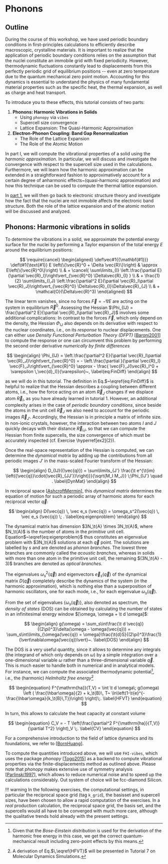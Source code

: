 # Phonons

## Outline

During the course of this workshop, we have used periodic boundary conditions 
in first-principles calculations to efficiently describe macroscopic, crystalline materials. It is important
to realize that the application of periodic boundary conditions relies on the 
assumption that the nuclei constitute an immobile grid with fixed periodicity. 
However, thermodynamic fluctuations constantly lead to displacements from this
perfectly periodic grid of equilibrium positions --  even at zero temperature 
due to the quantum mechanical zero point motion. Accounting for this dynamics 
is essential to understand the physics of many fundamental material properties
such as the specific heat, the thermal expansion, as well as charge and heat
transport.

To introduce you to these effects, this tutorial consists of two parts:

1. **Phonons: Harmonic Vibrations in Solids**
   - Using `phonopy` via `vibes`
   - Supercell size convergence
   - Lattice Expansion: The Quasi-Harmonic Approximation
2. **Electron-Phonon Coupling: Band Gap Renormalization**
   - The Role of the Lattice Expansion
   - The Role of the Atomic Motion

In part I, we will compute the vibrational properties
of a solid using the _harmonic approximation_. In particular, we will discuss and 
investigate the convergence with respect to the supercell size used in the calculations.
Furthermore, we will learn how the harmonic approximation can be extended in a straightforward
fashion to approximatively account for a certain degree of anharmonic effects~(quasi-harmonic
approximation) and how this technique can be used to compute the thermal lattice expansion.

In [part 1](#Phonons), we will then go back to electronic structure theory and investigate
how the fact that the nuclei are not immobile affects the electronic band structure. Both the role
of the lattice expansion and of the atomic motion will be discussed and analyzed. 

## <a name="Phonons"></a> Phonons: Harmonic vibrations in solids

To determine the vibrations in a solid, we approximate the potential energy surface
for the nuclei by performing a Taylor expansion of the total energy $E$ around the equilibrium positions:

$$
\require{cancel}
\begin{aligned}
\def\vec#1{{\mathbf{#1}}}
\def\t#1{\text{#1}}
E \left(\{\vec{R}^0 + \Delta \vec{R}\}\right) 
& \approx 
E\left(\{\vec{R}^0\}\right) \\
& + \cancel{ \sum\limits_{I} \left.\frac{\partial E}{\partial \vec{R}_I}\right\vert_{\vec{R}^0} \Delta\vec{R}_{I} } \\
& + \frac{1}{2} \sum\limits_{I,J} \left.\frac{\partial^2 E}{\partial \vec{R}_I\partial \vec{R}_J}\right\vert_{\vec{R}^0} \Delta\vec{R}_{I}\Delta\vec{R}_{J} \\
& + \mathcal{O}(\Delta\vec{R}^3)
\end{aligned}
$$

The linear term vanishes, since no forces $\vec{F} = - \nabla E$ are acting on the system in equilibrium $\vec{R}^0$. 
Assessing the Hessian $\Phi_{IJ} = \frac{\partial^2 E}{\partial \vec{R}_I\partial \vec{R}_J}$ involves some additional
complications: In contrast to the forces $\vec{F}$, which only depend on the density, the Hessian $\Phi_{IJ}$ also depends
on its derivative with respect to the nuclear coordinates, i.e., on its _response_ to nuclear displacements. One can either 
use _Density Functional Perturbation Theory (DFPT)_ [[Baroni2001](references.md#baroni2001)] to compute the response 
or one can circumvent this problem by performing the second order derivative _numerically by finite differences_

$$
\begin{align}
\Phi_{IJ} 
= \left.\frac{\partial^2 E}{\partial \vec{R}_I\partial \vec{R}_J}\right\vert_{\vec{R}^0} 
= - \left.\frac{\partial }{\partial \vec{R}_I} \vec{F}_J\right\vert_{\vec{R}^0}
\approx - \frac{ \vec{F}_J(\vec{R}_I^0 + \varepsilon \,\vec{d}_I)}{\varepsilon}~,
\label{eq:FinDiff}
\end{align}
$$

as we will do in this tutorial.
The definition in Eq.$~\eqref{eq:FinDiff}$ is helpful to realize that the Hessian describes a coupling between different atoms, i.e., how the force acting on an atom $\vec{R}_J$ changes
if we displace atom $\vec{R}_I$, as you have already learned in tutorial 1. However, an additional complexity arises in the case of _periodic boundary conditions_,
since beside the atoms in the unit cell $\vec{R}_J$ we also need to account for the periodic images $\vec{R}_{J'}$. Accordingly, the Hessian is in principle a matrix 
of infinite size. In non-ionic crystals, however, the interaction between two atoms$~I$ and $J$ quickly decays with their distance$~\vec{R}_{IJ}$, so that we can compute the Hessian from
finite supercells, the size convergence of which must be accurately inspected (cf. Exercise \hyperref[ex2]{2}).

Once the real-space representation of the Hessian is computed, we can determine the _dynamical matrix_ by adding up the contributions
from all periodic images$~J'$ in the mass-scaled Fourier transform of the Hessian:

$$
\begin{align}
D_{IJ}({\vec{q}}) = \sum\limits_{J'} 
\frac{\t e^{\t{im} \left({\vec{q}}\cdot{\vec{R}_{JJ'}}\right)}}{\sqrt{M_I M_J}} 
\;\Phi_{IJ'} 
\quad .
\label{DynMat}
\end{align}
$$

In reciprocal space [[AshcroftMermin](references.md#AshcroftMermin)],
this _dynamical matrix_ determines the equation of motion for such a periodic array of harmonic 
atoms for each reciprocal vector$~\vec{q}$:

$$
\begin{align}
D(\vec{q}) \, \vec e_s (\vec{q}) = \omega_s^2(\vec{q}) \, \vec e_s (\vec{q})
\; .
\label{eq:eigenproblem}
\end{align}
$$

The dynamical matrix has dimension $3N_\t{A} \times 3N_\t{A}$, where $N_\t{A}$ 
is the number of 
atoms in the *primitive* unit cell. Equation$~\eqref{eq:eigenproblem}$ thus 
constitutes 
an eigenvalue problem with $3N_\t{A}$ solutions at each $\vec q$ point. The 
solutions 
are labelled by $s$ and are denoted as *phonon branches*. The lowest three 
branches are commonly called the *acoustic branches*, whereas in solids 
with more than one atom in the primitive unit cell, the remaining $(3N_\t{A} - 
3)$ branches are denoted as *optical branches*.

The eigenvalues$~\omega_s^2(\vec{q})$ and eigenvectors$~\vec e_s(\vec{q})$ of the 
dynamical matrix$~D(\vec{q})$
completely describe the dynamics of the system (in the harmonic approximation), which is nothing else than a superposition
of harmonic oscillators, one for each mode, i.e., for each 
eigenvalue$~\omega_s (\vec{q})$. 

From the set of eigenvalues $\{ \omega_s (\vec{q}) \}$, also denoted as 
spectrum, the *density of states* (DOS) can be obtained by 
calculating the number of states in an infinitesimal energy window 
$[\omega, \omega + \t d \omega]$:

$$
\begin{align}
g(\omega) = \sum_s\int\frac{\t d \vec{q}}{(2\pi)^3}\delta(\omega - 
\omega(\vec{q})) = \sum_s\int\limits_{\omega(\vec{q}) = 
\omega}\frac{\t{d}S}{(2\pi)^3}\frac{1}{\vert\nabla\omega(\vec{q})\vert}~.
\label{DOS}
\end{align}
$$

The DOS is a very useful quantity, since it allows to determine any integrals 
(the integrand of which only depends on $\omega$) by a 
simple integration over a one-dimensional variable$~\omega$ rather than a three-dimensional variable$~\vec{q}$. This is much 
easier to handle both in numerical and in analytical models. For instance, we can compute the associated thermodynamic 
potential[^footnote1], i.e., the (harmonic) *Helmholtz free 
energy*[^footnote2]

$$
\begin{equation}
F^{\mathrm{ha}}(T,V)  = \int \t d \omega\; g(\omega) \left ( 
\frac{\hbar\omega}{2} + k_\t{B}\, T~ 
\ln\left(1-\t{e}^{-\frac{\hbar\omega}{k_\t{B}\,T}}\right) 
\right)\;.
\label{HFVT}
\end{equation}
$$

In turn, this allows to calculate the heat capacity at constant 
volume

$$
\begin{equation}
C_V = - T \left(\frac{\partial^2 F^{\mathrm{ha}}(T,V)}{\partial T^2} \right)_V \;.
\label{CV}
\end{equation}
$$

For a comprehensive introduction to the field of lattice dynamics and its 
foundations, we refer to [[BornHuang](references.md#BornHuang)].

To compute the quantities introduced above, we will use 
`FHI-vibes`, which uses the package _phonopy_ [[Togo2015](references.md#Togo2015)] as a backend to compute vibrational properties via the finite-displacements method as outlined above. Please note that 
_phonopy_ makes extensive use of symmetry 
analysis [[Parlinski1997](references.md#Parlinski1997)], which allows to reduce numerical noise and to speed up the calculations considerably. Out system of choice will be fcc-diamond Silicon.

!!! warning
    In the following exercises, the computational settings, in particular the reciprocal space grid (tag `k_grid`), the basisset and supercell sizes, have been chosen to allow a rapid computation of the exercises. In a _real_ production calculation, the reciprocal space grid, the basis set, and the supercells would all have to be converged with much more care,  although the qualitative trends hold already with the present settings.

[^footnote1]: Given that the _Bose-Einstein distribution_ is used for
the derivation of the harmonic free energy in this case, we get the correct quantum-mechanical result including zero-point effects by this means.

[^footnote2]: A derivation of Eq.$\,\eqref{HFVT}$ will be presented in Tutorial 7 on 
Molecular Dynamics Simulations.

